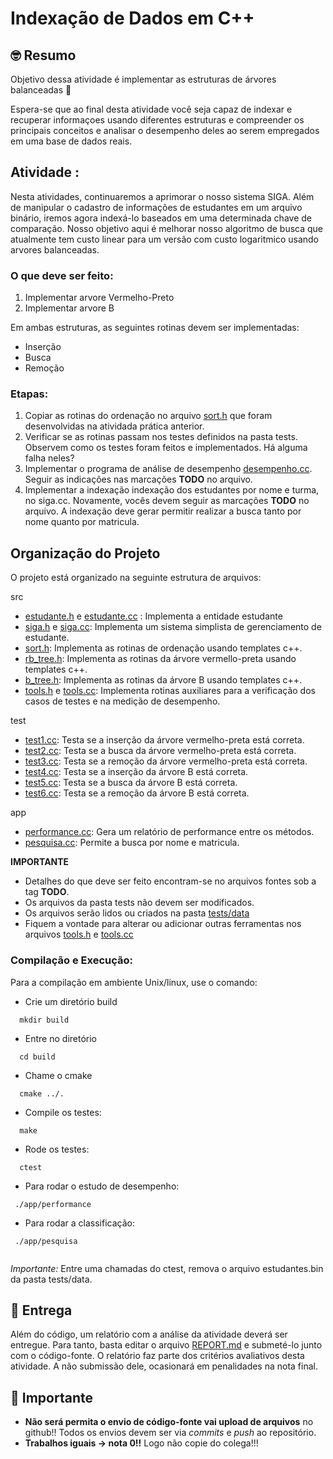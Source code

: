 # Indexação de Dados em C++

## 🤓 Resumo

Objetivo dessa atividade é implementar as estruturas de árvores balanceadas  🚀

Espera-se que ao final desta atividade você seja capaz de indexar e recuperar informaçoes usando diferentes estruturas e compreender os principais conceitos e analisar o desempenho deles ao serem empregados em uma base de dados reais.

## Atividade :

Nesta atividades, continuaremos a aprimorar o nosso sistema SIGA. 
Além de manipular o cadastro de informações de estudantes em um arquivo binário, iremos agora indexá-lo 
baseados em uma determinada chave de comparação. Nosso objetivo aqui é melhorar nosso algoritmo de busca que atualmente
tem custo linear para um versão com custo logaritmico usando arvores balanceadas.
### O que deve ser feito:

1. Implementar arvore Vermelho-Preto
2. Implementar arvore B

Em ambas estruturas, as seguintes rotinas devem ser implementadas:
* Inserção
* Busca
* Remoção


### Etapas:

1. Copiar as rotinas do ordenação no arquivo [sort.h](include/sort.h) que foram desenvolvidas na atividada prática anterior.
2. Verificar se as rotinas passam nos testes definidos na pasta tests. Observem como os testes foram feitos e implementados. Há alguma falha neles?
3. Implementar o programa de análise de desempenho [desempenho.cc](app/performance.cc). Seguir as indicações nas marcações **TODO** no arquivo.
4. Implementar a indexação indexação dos estudantes por nome e turma, no siga.cc. Novamente, vocês devem seguir as marcações **TODO** no arquivo. A indexação deve gerar permitir realizar a busca tanto por nome quanto por matricula.

## Organização do Projeto 

O projeto está organizado na seguinte estrutura de arquivos:

src
  - [estudante.h](src/estudante.h) e [estudante.cc](src/estudante.cpp) : Implementa a entidade estudante
  - [siga.h](include/siga.h) e [siga.cc](src/siga.cc): Implementa um sistema simplista de gerenciamento de estudante.
  - [sort.h](include/sort.h): Implementa as rotinas de ordenação usando templates c++.
  - [rb_tree.h](include/rb_tree.h): Implementa as rotinas da árvore vermello-preta  usando templates c++.
  - [b_tree.h](include/b_tree.h):  Implementa as rotinas da árvore B  usando templates c++.
  - [tools.h](include/tools.h) e [tools.cc](src/tools.cc):  Implementa rotinas auxiliares para a verificação dos casos de testes e na medição de desempenho.
  
test
  - [test1.cc](tests/test1.cc):  Testa se a inserção da árvore vermelho-preta está correta.
  - [test2.cc](tests/test2.cc):  Testa se a busca da árvore vermelho-preta está correta.
  - [test3.cc](tests/test3.cc):  Testa se a remoção da árvore vermelho-preta está correta.
  - [test4.cc](tests/test4.cc):  Testa se a inserção da árvore B está correta.
  - [test5.cc](tests/test5.cc):  Testa se a busca da árvore B está correta.
  - [test6.cc](tests/test6.cc):  Testa se a remoção da árvore B está correta.

app
  - [performance.cc](app/performance.cc): Gera um relatório de performance entre os métodos.
  - [pesquisa.cc](app/pesquisa.cc): Permite a busca por nome e matricula.

**IMPORTANTE**
 - Detalhes do que deve ser feito encontram-se no arquivos fontes sob a tag **TODO**.
 - Os arquivos da pasta tests não devem ser modificados.
 - Os arquivos serão lidos ou criados na pasta [tests/data](tests/data)
 - Fiquem a vontade para alterar ou adicionar outras ferramentas nos arquivos [tools.h](include/tools.h) e [tools.cc](src/tools.cc)

### Compilação e Execução: 

Para a compilação em ambiente Unix/linux, use o comando:

 - Crie um diretório build
  ```
    mkdir build
  ```
 - Entre no diretório

  ```
    cd build
  ```
  - Chame o cmake
 
  ```
    cmake ../.
  ```
  - Compile os testes:
  
  ```
    make 
  ```
  
  - Rode os testes:
   
  ```
    ctest
  ```
  
  - Para rodar o estudo de desempenho:
   ```
    ./app/performance

  ```
  
  - Para rodar a classificação:
   ```
    ./app/pesquisa
    
  ```

*Importante:* Entre uma chamadas do ctest, remova o arquivo estudantes.bin da pasta tests/data.

## 📝 Entrega

Além do código, um relatório com a análise da atividade deverá ser entregue. Para tanto, basta editar o arquivo [REPORT.md](REPORT.md) e submeté-lo junto com o código-fonte. O relatório faz parte dos critérios avaliativos desta atividade. A não submissão dele, ocasionará em penalidades na nota final.

## 📝 Importante

- **Não será permita o envio de código-fonte vai upload de arquivos** no github!! Todos os
envios devem ser via *commits* e *push* ao repositório.
- **Trabalhos iguais -> nota 0!!** Logo não copie do colega!!! 





